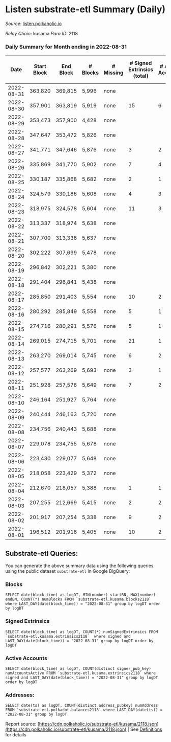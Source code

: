 # Listen substrate-etl Summary (Daily)

_Source_: [listen.polkaholic.io](https://listen.polkaholic.io)

*Relay Chain*: kusama
*Para ID*: 2118



### Daily Summary for Month ending in 2022-08-31


| Date | Start Block | End Block | # Blocks | # Missing | # Signed Extrinsics (total) | # Active Accounts | # Addresses with Balances | # Events | # Transfers | # XCM Transfers In | # XCM Transfers Out |
| ---- | ----------- | --------- | -------- | --------- | --------------------------- | ----------------- | ------------------------- | -------- | ----------- | ------------------ | ------------------- |
| 2022-08-31 | 363,820 | 369,815 | 5,996 | none  |  |  | 27 | 11,995 |   |   |   |
| 2022-08-30 | 357,901 | 363,819 | 5,919 | none  | 15 | 6 | 27 | 11,926 | 6  |   |   |
| 2022-08-29 | 353,473 | 357,900 | 4,428 | none  |  |  | 23 | 8,858 |   |   |   |
| 2022-08-28 | 347,647 | 353,472 | 5,826 | none  |  |  | 23 | 11,655 |   |   |   |
| 2022-08-27 | 341,771 | 347,646 | 5,876 | none  | 3 | 2 | 23 | 11,775 |   |   |   |
| 2022-08-26 | 335,869 | 341,770 | 5,902 | none  | 7 | 4 | 23 | 11,849 | 3  |   |   |
| 2022-08-25 | 330,187 | 335,868 | 5,682 | none  | 2 | 1 | 22 | 11,375 | 1  |   |   |
| 2022-08-24 | 324,579 | 330,186 | 5,608 | none  | 4 | 3 | 22 | 11,248 | 1  |   |   |
| 2022-08-23 | 318,975 | 324,578 | 5,604 | none  | 11 | 3 | 21 | 11,288 | 4  |   |   |
| 2022-08-22 | 313,337 | 318,974 | 5,638 | none  |  |  | 19 | 11,279 |   |   |   |
| 2022-08-21 | 307,700 | 313,336 | 5,637 | none  |  |  | 19 | 11,278 |   |   |   |
| 2022-08-20 | 302,222 | 307,699 | 5,478 | none  |  |  | 19 | 10,959 |   |   |   |
| 2022-08-19 | 296,842 | 302,221 | 5,380 | none  |  |  | 19 | 10,763 |   |   |   |
| 2022-08-18 | 291,404 | 296,841 | 5,438 | none  |  |  | 19 | 10,879 |   |   |   |
| 2022-08-17 | 285,850 | 291,403 | 5,554 | none  | 10 | 2 | 19 | 11,152 |   |   |   |
| 2022-08-16 | 280,292 | 285,849 | 5,558 | none  | 5 | 1 | 19 | 11,151 |   |   |   |
| 2022-08-15 | 274,716 | 280,291 | 5,576 | none  | 5 | 1 | 19 | 11,180 |   |   |   |
| 2022-08-14 | 269,015 | 274,715 | 5,701 | none  | 21 | 1 | 19 | 11,492 | 2  |   |   |
| 2022-08-13 | 263,270 | 269,014 | 5,745 | none  | 6 | 2 | 19 | 11,516 | 3  |   |   |
| 2022-08-12 | 257,577 | 263,269 | 5,693 | none  | 3 | 1 | 19 | 11,404 |   |   |   |
| 2022-08-11 | 251,928 | 257,576 | 5,649 | none  | 7 | 2 | 19 | 11,339 | 6  |   |   |
| 2022-08-10 | 246,164 | 251,927 | 5,764 | none  |  |  | 17 | 11,531 |   |   |   |
| 2022-08-09 | 240,444 | 246,163 | 5,720 | none  |  |  | 17 | 11,443 |   |   |   |
| 2022-08-08 | 234,756 | 240,443 | 5,688 | none  |  |  | 17 | 11,379 |   |   |   |
| 2022-08-07 | 229,078 | 234,755 | 5,678 | none  |  |  | 17 | 11,359 |   |   |   |
| 2022-08-06 | 223,430 | 229,077 | 5,648 | none  |  |  | 17 | 11,299 |   |   |   |
| 2022-08-05 | 218,058 | 223,429 | 5,372 | none  |  |  | 17 | 10,747 |   |   |   |
| 2022-08-04 | 212,670 | 218,057 | 5,388 | none  | 1 | 1 | 17 | 10,782 |   |   |   |
| 2022-08-03 | 207,255 | 212,669 | 5,415 | none  | 2 | 2 | 17 | 10,843 |   |   |   |
| 2022-08-02 | 201,917 | 207,254 | 5,338 | none  | 9 | 2 | 17 | 10,753 | 3  | 5 ($1.26) | 6 ($0.61) |
| 2022-08-01 | 196,512 | 201,916 | 5,405 | none  | 10 | 2 | 16 | 10,876 | 2  | 1  | 1  |

## Substrate-etl Queries:
You can generate the above summary data using the following queries using the public dataset `substrate-etl` in Google BigQuery:


### Blocks
```
SELECT date(block_time) as logDT, MIN(number) startBN, MAX(number) endBN, COUNT(*) numBlocks FROM `substrate-etl.kusama.blocks2118`  where LAST_DAY(date(block_time)) = "2022-08-31" group by logDT order by logDT
```


### Signed Extrinsics
```
SELECT date(block_time) as logDT, COUNT(*) numSignedExtrinsics FROM `substrate-etl.kusama.extrinsics2118`  where signed and LAST_DAY(date(block_time)) = "2022-08-31" group by logDT order by logDT
```


### Active Accounts
```
SELECT date(block_time) as logDT, COUNT(distinct signer_pub_key) numAccountsActive FROM `substrate-etl.kusama.extrinsics2118` where signed and LAST_DAY(date(block_time)) = "2022-08-31" group by logDT order by logDT
```


### Addresses:
```
SELECT date(ts) as logDT, COUNT(distinct address_pubkey) numAddress FROM `substrate-etl.polkadot.balances2118` where LAST_DAY(date(ts)) = "2022-08-31" group by logDT
```



Report source: [https://cdn.polkaholic.io/substrate-etl/kusama/2118.json](https://cdn.polkaholic.io/substrate-etl/kusama/2118.json) | See [Definitions](/DEFINITIONS.md) for details
